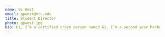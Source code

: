 ```yaml
---
name: Gi West
email: gpwest@mtu.edu
title: Student Director
photo: gpwest.jpg
bio: Hi, I’m a certified crazy person named Gi. I’m a second year Mechanical Engineering Student with a love for leadership, making the world a better place, and building community. I also love to 3D print, make things out of wood, and sew, just to name a few things. When I’m not in the Makerspace, you can find me working for Sound and Lighting Services or at the Rozsa Center, or in my hall, the Visual Performing Arts Community, in West Wads.
---
```

